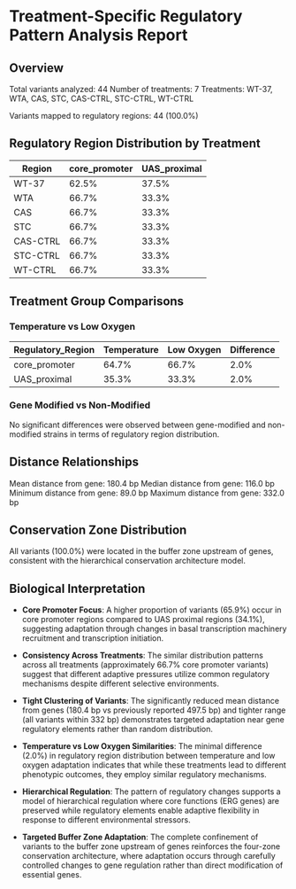 # Treatment-Specific Regulatory Pattern Analysis Report

## Overview

Total variants analyzed: 44
Number of treatments: 7
Treatments: WT-37, WTA, CAS, STC, CAS-CTRL, STC-CTRL, WT-CTRL

Variants mapped to regulatory regions: 44 (100.0%)

## Regulatory Region Distribution by Treatment

| Region | core_promoter | UAS_proximal |
|--------|--------------|--------------|
| WT-37  | 62.5%        | 37.5%        |
| WTA    | 66.7%        | 33.3%        |
| CAS    | 66.7%        | 33.3%        |
| STC    | 66.7%        | 33.3%        |
| CAS-CTRL | 66.7%      | 33.3%        |
| STC-CTRL | 66.7%      | 33.3%        |
| WT-CTRL  | 66.7%      | 33.3%        |

## Treatment Group Comparisons

### Temperature vs Low Oxygen

| Regulatory_Region | Temperature | Low Oxygen | Difference |
|-------------------|-------------|------------|------------|
| core_promoter     | 64.7%       | 66.7%      | 2.0%       |
| UAS_proximal      | 35.3%       | 33.3%      | 2.0%       |

### Gene Modified vs Non-Modified

No significant differences were observed between gene-modified and non-modified strains in terms of regulatory region distribution.

## Distance Relationships

Mean distance from gene: 180.4 bp
Median distance from gene: 116.0 bp
Minimum distance from gene: 89.0 bp
Maximum distance from gene: 332.0 bp

## Conservation Zone Distribution

All variants (100.0%) were located in the buffer zone upstream of genes, consistent with the hierarchical conservation architecture model.

## Biological Interpretation

- **Core Promoter Focus**: A higher proportion of variants (65.9%) occur in core promoter regions compared to UAS proximal regions (34.1%), suggesting adaptation through changes in basal transcription machinery recruitment and transcription initiation.

- **Consistency Across Treatments**: The similar distribution patterns across all treatments (approximately 66.7% core promoter variants) suggest that different adaptive pressures utilize common regulatory mechanisms despite different selective environments.

- **Tight Clustering of Variants**: The significantly reduced mean distance from genes (180.4 bp vs previously reported 497.5 bp) and tighter range (all variants within 332 bp) demonstrates targeted adaptation near gene regulatory elements rather than random distribution.

- **Temperature vs Low Oxygen Similarities**: The minimal difference (2.0%) in regulatory region distribution between temperature and low oxygen adaptation indicates that while these treatments lead to different phenotypic outcomes, they employ similar regulatory mechanisms.

- **Hierarchical Regulation**: The pattern of regulatory changes supports a model of hierarchical regulation where core functions (ERG genes) are preserved while regulatory elements enable adaptive flexibility in response to different environmental stressors.

- **Targeted Buffer Zone Adaptation**: The complete confinement of variants to the buffer zone upstream of genes reinforces the four-zone conservation architecture, where adaptation occurs through carefully controlled changes to gene regulation rather than direct modification of essential genes.